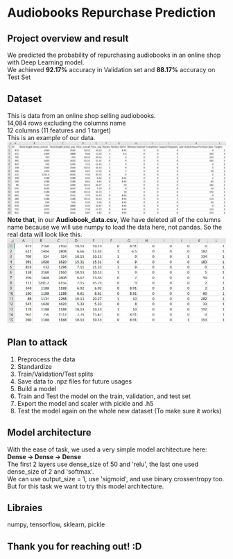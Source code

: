 # Audiobooks Repurchase Prediction
## Project overview and result
We predicted the probability of repurchasing audiobooks in an online shop with Deep Learning model.  
We achieved **92.17%** accuracy in Validation set and **88.17%** accuracy on Test Set 

## Dataset
This is data from an online shop selling audiobooks.  
14,084 rows excluding the columns name  
12 columns (11 features and 1 target)  
This is an example of our data.  
![Data Example](./images/dataset_example_with_header.jpg)  
**Note that**, in our **Audiobook_data.csv**, We have deleted all of the columns name because we will use numpy to load the data here, not pandas. So the real data will look like this.  
![Real Data Example](./images/dataset_example.jpg)  

## Plan to attack
1. Preprocess the data
2. Standardize
3. Train/Validation/Test splits
4. Save data to .npz files for future usages
5. Build a model
6. Train and Test the model on the train, validation, and test set
7. Export the model and scaler with pickle and .h5
8. Test the model again on the whole new dataset (To make sure it works)

## Model architecture
With the ease of task, we used a very simple model architecture here: **Dense -> Dense -> Dense**  
The first 2 layers use dense_size of 50 and 'relu', the last one used dense_size of 2 and 'softmax'.  
We can use output_size = 1, use 'sigmoid', and use binary crossentropy too.  
But for this task we want to try this model architecture.

## Libraies
numpy, tensorflow, sklearn, pickle

## Thank you for reaching out! :D

